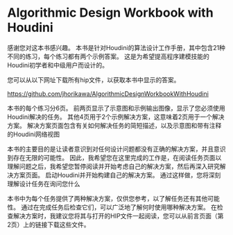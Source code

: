 # Algorithmic Design Workbook with Houdini

感谢您对这本书感兴趣。 本书是针对Houdini的算法设计工作手册，其中包含21种不同的练习，每个练习都有两个示例答案。 这是为希望提高程序建模技能的Houdini初学者和中级用户而设计的。

您可以从以下网址下载所有hip文件，以获取本书中显示的答案。 

https://github.com/jhorikawa/AlgorithmicDesignWorkbookWithHoudini

本书的每个练习分6页。 前两页显示了示意图和示例输出图像，显示了您必须使用Houdini解决的任务。 其他4页用于2个示例解决方案，这意味着2页用于一个解决方案。 解决方案页面包含有关如何解决任务的简短描述，以及示意图和带有注释的Houdini网络视图

本书的主要目的是让读者意识到对任何设计问题都没有正确的解决方案，并且意识到存在无限的可能性。 因此，我希望您在这里完成的工作是，在阅读任务页面以理解问题之后，我希望您暂停阅读并开始考虑自己的解决方案，然后再深入研究解决方案页面。 启动Houdini并开始构建自己的解决方案。 通过这样做，您将深刻理解设计任务在询问您什么

本书中为每个任务提供了两种解决方案，仅供您参考，以了解任务还有其他可能性。 通过在完成任务后检查它们，可以广泛地了解何时使用哪种解决方案。 在检查解决方案时，我建议您将其与打开的HIP文件一起阅读，您可以从前言页面（第2页）上的链接下载这些文件。
